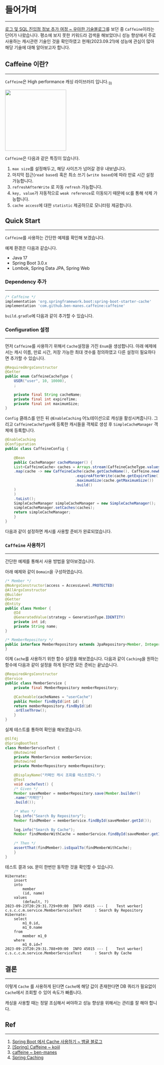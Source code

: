 # 들어가며
---
[로그 및 SQL 진입점 정보 추가 여정 ~ 우아한 기술블로그](https://techblog.woowahan.com/13429/?ref=codenary)를 보던 중 `Caffeine`이라는 단어가 나왔습니다.
평소에 보지 못한 키워드라 검색을 해보았더니 성능 향상에서 주로 사용하는 캐시관련 기술인 것을 확인하였고 현재(2023.09.21)에 성능에 관심이 많아 해당 기술에 대해 알아보고자 합니다.
## Caffeine 이란?
---
`Caffeine`은 High performance 캐싱 라이브러리 입니다.<sub>3)</sub>

<img src="https://raw.githubusercontent.com/ben-manes/caffeine/master/wiki/logo.png" width="200">

`Caffeine`은 다음과 같은 특징이 있습니다.
1. `max size`를 설정해두고, 해당 사이즈가 넘어갈 경우 내보냅니다. 
2. 마지막 접근(`read based`) 혹은 최소 쓰기 (`write based`)에 따라 만료 시간 설정 가능합니다.
3. `refreshAfterWrite` 로 자동 `refresh` 가능합니다.
4. `key, value`가 자동적으로 `weak reference`로 이동되기 때문에 `GC`를 통해 삭제 가능합니다.
5. `cache access`에 대한 `statistic` 제공하므로 모니터링 제공합니다.
## Quick Start
---
`Caffeine`를 사용하는 간단한 예제를 확인해 보겠습니다.

예제 환경은 다음과 같습니다.
- Java 17
- Spring Boot 3.0.x
- Lombok, Spring Data JPA, Spring Web

### Dependency 추가
---

```groovy
/* Caffeine */  
implementation 'org.springframework.boot:spring-boot-starter-cache'  
implementation 'com.github.ben-manes.caffeine:caffeine'
```

`build.gradle`에 다음과 같이 추가할 수 있습니다.

### Configuration 설정
---
먼저 `Caffeine`를 사용하기 위해서 `Cache`설정을 가진 `Enum`을 생성합니다.
아래 예제에서는 캐시 이름, 만료 시간, 저장 가능한 최대 갯수를 정의하였고 다른 설정이 필요하다면 추가할 수 있습니다.

```java
@RequiredArgsConstructor  
@Getter  
public enum CaffeineCacheType {  
    USER("user", 10, 10000),  
    ;  
  
    private final String cacheName;  
    private final int expireTime;
    private final int maximumSize;  
}
```

`Config` 클래스를 만든 뒤 `@EnableCaching` 어노테이션으로 캐싱을 활성시켜줍니다. 그리고 `CaffeineCacheType`에 등록한 캐시들을 객체로 생성 후 `SimpleCacheManager` 객체에 등록합니다.
```java
@EnableCaching  
@Configuration  
public class CaffeineConfig {  
  
    @Bean  
    public CacheManager cacheManager() {  
    List<CaffeineCache> caches = Arrays.stream(CaffeineCacheType.values())  
    .map(cache -> new CaffeineCache(cache.getCacheName(), Caffeine.newBuilder().recordStats()  
                                .expireAfterWrite(cache.getExpireTime(), TimeUnit.SECONDS)
                                .maximumSize(cache.getMaximumSize())  
                                .build()  
    )  
    )  
    .toList();  
    SimpleCacheManager simpleCacheManager = new SimpleCacheManager();  
    simpleCacheManager.setCaches(caches);  
    return simpleCacheManager;  
    }  
}
```

다음과 같이 설정하면 캐시를 사용할 준비가 완료되었습니다.

### `Caffeine` 사용하기

---
간단한 예제를 통해서 사용 방법을 알아보겠습니다.

아래 예제와 같이 `Domain`을 구성하였습니다.

```java
/* Member */
@NoArgsConstructor(access = AccessLevel.PROTECTED)  
@AllArgsConstructor  
@Builder  
@Getter  
@Entity  
public class Member {  
    @Id  
    @GeneratedValue(strategy = GenerationType.IDENTITY)  
    private int id;  
    private String name;  
}

/* MemberRepository */
public interface MemberRepository extends JpaRepository<Member, Integer> {  
}
```

이제 `Cache`를 사용하기 위한 함수 설정을 해보겠습니다.
다음과 같이 `Caching`을 원하는 함수에 다음과 같이 설정을 하게 된다면 모든 준비는 끝났습니다.

```java
@RequiredArgsConstructor  
@Service  
public class MemberService {  
    private final MemberRepository memberRepository;  
  
    @Cacheable(cacheNames = "userCache")  
    public Member findById(int id) {  
    return memberRepository.findById(id)  
    .orElseThrow();  
    }  
}
```

실제 테스트를 통하여 확인을 해보겠습니다.

```java
@Slf4j  
@SpringBootTest  
class MemberServiceTest {  
    @Autowired  
    private MemberService memberService;  
    @Autowired  
    private MemberRepository memberRepository;  
  
    @DisplayName("카페인 캐시 조회를 테스트한다.")  
    @Test  
    void cacheTest() {  
    /* Given */  
    Member saveMember = memberRepository.save(Member.builder()  
    .name("카페인")  
    .build());  
  
    /* When */  
    log.info("Search By Repository");  
    Member findMember = memberService.findById(saveMember.getId());  
  
    log.info("Search By Cache");  
    Member findMemberWithCache = memberService.findById(saveMember.getId());  
  
    /* Then */  
    assertThat(findMember).isEqualTo(findMemberWithCache);  
    }  
}
```

테스트 결과 `SQL` 문이 한번만 동작한 것을 확인할 수 있습니다.

```text
Hibernate: 
    insert 
    into
        member
        (id, name) 
    values
        (default, ?)
2023-09-23T20:29:31.729+09:00  INFO 45015 --- [    Test worker] c.s.c.c.m.service.MemberServiceTest      : Search By Repository
Hibernate: 
    select
        m1_0.id,
        m1_0.name 
    from
        member m1_0 
    where
        m1_0.id=?
2023-09-23T20:29:31.788+09:00  INFO 45015 --- [    Test worker] c.s.c.c.m.service.MemberServiceTest      : Search By Cache

```

## 결론
---

이렇게 `Cache` 를 사용하게 된다면 `Cache`에 해당  값이 존재한다면 DB 쿼리가 필요없이 `Cache`에서 조회할 수 있어 속도가 빠릅니다.

캐싱을 사용할 때는 정말 조심해서 써야하고 성능 향상을 위해서는 관리를 잘 해야 합니다.

## Ref
---
1. [Spring Boot 에서 Cache 사용하기 ~ 뱀귤 블로그](https://bcp0109.tistory.com/385)
2. [[Spring] Caffeine ~ koiil](https://velog.io/@_koiil/Caffeine)
3. [caffeine ~ ben-manes](https://github.com/ben-manes/caffeine)
4. [Spring Caching](https://docs.spring.io/spring-boot/docs/3.0.11/reference/html/io.html#io)
